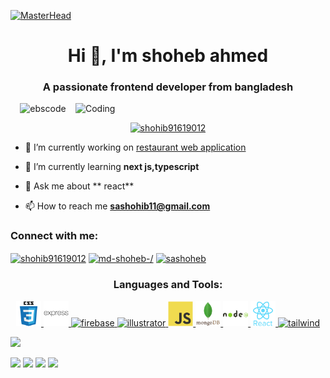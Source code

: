 [![MasterHead](https://i.ibb.co/5hDjbFg/ZQpa-Trpcfah-Cq9n1s-Epej-transformed.jpg)](https://rishavchanda.io)
<h1 align="center">Hi 👋, I'm shoheb ahmed</h1>
<h3 align="center">A passionate frontend developer from bangladesh</h3>
<img align="right" alt="Coding" width="400" src="https://cdn.dribbble.com/users/1019864/screenshots/3079099/media/9e5055da2ee6c899aab9403ceb7d0dc3.gif"/>

<p align="center"> <img src="https://komarev.com/ghpvc/?username=ebscode&label=Profile%20views&color=0e75b6&style=flat" alt="ebscode" /> </p>

<p align="center"> <a href="https://twitter.com/shohib91619012" target="blank"><img src="https://img.shields.io/twitter/follow/shohib91619012?logo=twitter&style=for-the-badge" alt="shohib91619012" /></a> </p>

- 🔭 I’m currently working on [restaurant web application](https://restaurant-manage-4ccbf.web.app/)

- 🌱 I’m currently learning **next js,typescript**

- 💬 Ask me about **
react**

- 📫 How to reach me **sashohib11@gmail.com**

<h3 align="left">Connect with me:</h3>
<p align="left">
<a href="https://twitter.com/shohib91619012" target="blank"><img align="center" src="https://raw.githubusercontent.com/rahuldkjain/github-profile-readme-generator/master/src/images/icons/Social/twitter.svg" alt="shohib91619012" height="30" width="40" /></a>
<a href="https://linkedin.com/in/https://www.linkedin.com/in/md-shoheb-/" target="blank"><img align="center" src="https://raw.githubusercontent.com/rahuldkjain/github-profile-readme-generator/master/src/images/icons/Social/linked-in-alt.svg" alt="md-shoheb-/" height="30" width="40" /></a>
<a href="https://dribbble.com/https://dribbble.com/sashoheb" target="blank"><img align="center" src="https://raw.githubusercontent.com/rahuldkjain/github-profile-readme-generator/master/src/images/icons/Social/dribbble.svg" alt="sashoheb" height="30" width="40" /></a>
</p>

<h3 align="center">Languages and Tools:</h3>
<p align="center"> <a href="https://www.w3schools.com/css/" target="_blank" rel="noreferrer"> <img src="https://raw.githubusercontent.com/devicons/devicon/master/icons/css3/css3-original-wordmark.svg" alt="css3" width="40" height="40"/> </a> <a href="https://expressjs.com" target="_blank" rel="noreferrer"> <img src="https://raw.githubusercontent.com/devicons/devicon/master/icons/express/express-original-wordmark.svg" alt="express" width="40" height="40"/> </a> <a href="https://firebase.google.com/" target="_blank" rel="noreferrer"> <img src="https://www.vectorlogo.zone/logos/firebase/firebase-icon.svg" alt="firebase" width="40" height="40"/> </a> <a href="https://www.adobe.com/in/products/illustrator.html" target="_blank" rel="noreferrer"> <img src="https://www.vectorlogo.zone/logos/adobe_illustrator/adobe_illustrator-icon.svg" alt="illustrator" width="40" height="40"/> </a> <a href="https://developer.mozilla.org/en-US/docs/Web/JavaScript" target="_blank" rel="noreferrer"> <img src="https://raw.githubusercontent.com/devicons/devicon/master/icons/javascript/javascript-original.svg" alt="javascript" width="40" height="40"/> </a> <a href="https://www.mongodb.com/" target="_blank" rel="noreferrer"> <img src="https://raw.githubusercontent.com/devicons/devicon/master/icons/mongodb/mongodb-original-wordmark.svg" alt="mongodb" width="40" height="40"/> </a> <a href="https://nodejs.org" target="_blank" rel="noreferrer"> <img src="https://raw.githubusercontent.com/devicons/devicon/master/icons/nodejs/nodejs-original-wordmark.svg" alt="nodejs" width="40" height="40"/> </a>  <a href="https://reactjs.org/" target="_blank" rel="noreferrer"> <img src="https://raw.githubusercontent.com/devicons/devicon/master/icons/react/react-original-wordmark.svg" alt="react" width="40" height="40"/> </a> <a href="https://tailwindcss.com/" target="_blank" rel="noreferrer"> <img src="https://www.vectorlogo.zone/logos/tailwindcss/tailwindcss-icon.svg" alt="tailwind" width="40" height="40"/> </a> </p>

  ![](http://github-profile-summary-cards.vercel.app/api/cards/profile-details?username=ebscode&theme=tokyonight)

  ![](http://github-profile-summary-cards.vercel.app/api/cards/repos-per-language?username=ebscode&theme=tokyonight)
  ![](http://github-profile-summary-cards.vercel.app/api/cards/most-commit-language?username=ebscode&theme=tokyonight)
  ![](http://github-profile-summary-cards.vercel.app/api/cards/stats?username=ebscode&theme=tokyonight)
![](http://github-profile-summary-cards.vercel.app/api/cards/productive-time?username=ebscode&theme=tokyonight&utcOffset=8)
